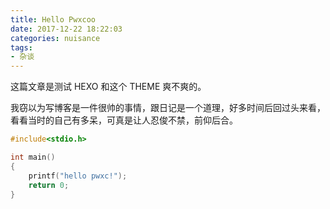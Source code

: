 ```yaml
---
title: Hello Pwxcoo
date: 2017-12-22 18:22:03
categories: nuisance
tags:
- 杂谈
---
```


这篇文章是测试 HEXO 和这个 THEME 爽不爽的。

我窃以为写博客是一件很帅的事情，跟日记是一个道理，好多时间后回过头来看，看看当时的自己有多呆，可真是让人忍俊不禁，前仰后合。

```c
#include<stdio.h>

int main()
{
    printf("hello pwxc!");
    return 0;
}
```